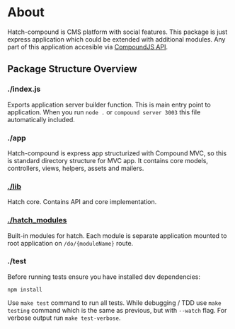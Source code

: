 # About

Hatch-compound is CMS platform with social features. This package is just
express application which could be extended with additional modules. Any part of
this application accesible via [CompoundJS API][compound-api].

## Package Structure Overview

### ./index.js

Exports application server builder function. This is main entry point to
application. When you run `node .` or `compound server 3003` this file
automatically included.

### ./app

Hatch-compound is express app structurized with Compound MVC, so this is
standard directory structure for MVC app. It contains core models, controllers,
views, helpers, assets and mailers.

### [./lib][lib]

Hatch core. Contains API and core implementation.

### [./hatch_modules][modules]

Built-in modules for hatch. Each module is separate application mounted to root
application on `/do/{moduleName}` route.

### ./test

Before running tests ensure you have installed dev dependencies:

    npm install

Use `make test` command to run all tests. While debugging / TDD use `make
testing` command which is the same as previous, but with `--watch` flag. For
verbose output run `make test-verbose`.

[lib]: https://github.com/marcusgreenwood/hatch-compound/tree/master/lib
[modules]: https://github.com/marcusgreenwood/hatch-compound/tree/master/hatch_modules
[compound-api]: http://compoundjs.github.com/guides
